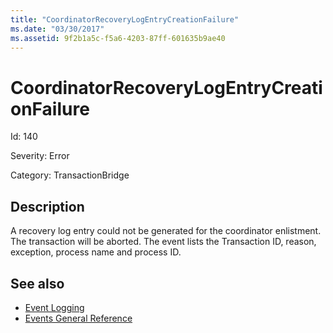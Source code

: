 ```yaml
---
title: "CoordinatorRecoveryLogEntryCreationFailure"
ms.date: "03/30/2017"
ms.assetid: 9f2b1a5c-f5a6-4203-87ff-601635b9ae40
---
```

# CoordinatorRecoveryLogEntryCreationFailure
Id: 140  
  
 Severity: Error  
  
 Category: TransactionBridge  
  
## Description  
 A recovery log entry could not be generated for the coordinator enlistment. The transaction will be aborted. The event lists the Transaction ID, reason, exception, process name and process ID.  
  
## See also
- [Event Logging](../../../../../docs/framework/wcf/diagnostics/event-logging/index.md)
- [Events General Reference](../../../../../docs/framework/wcf/diagnostics/event-logging/events-general-reference.md)
